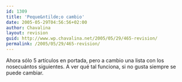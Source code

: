 ```yaml
---
id: 1309
title: 'Peque&ntilde;o cambio'
date: 2005-05-29T04:56:56+02:00
author: Chavalina
layout: revision
guid: http://www.wp.chavalina.net/2005/05/29/465-revision/
permalink: /2005/05/29/465-revision/
---
```

Ahora sólo 5 art&iacute;culos en portada, pero a cambio una lista con los nosecuántos siguientes. A ver qué tal funciona, si no gusta siempre se puede cambiar.